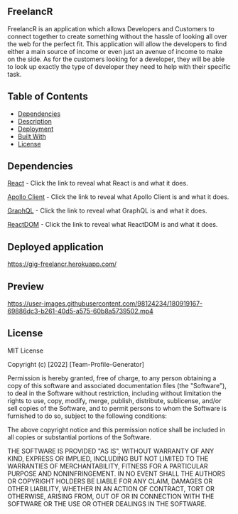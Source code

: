 ## FreelancR

FreelancR is an application which allows Developers and Customers to connect together to create something without the hassle of looking all over the web for the perfect fit. This application will allow the developers to find either a main source of income or even just an avenue of income to make on the side. As for the customers looking for a developer, they will be able to look up exactly the type of developer they need to help with their specific task.

## Table of Contents

- [Dependencies](#dependencies)
- [Description](#description)
- [Deployment](#deployment)
- [Built With](#built-with)
- [License](#license)

## Dependencies

[React](https://reactjs.org/) - Click the link to reveal what React is and what it does.

[Apollo Client](https://www.apollographql.com/docs/react/) - Click the link to reveal what Apollo Client is and what it does.

[GraphQL](https://graphql.org/) - Click the link to reveal what GraphQL is and what it does.

[ReactDOM](https://reactjs.org/docs/react-dom.html) - Click the link to reveal what ReactDOM is and what it does.

## Deployed application

https://gig-freelancr.herokuapp.com/

## Preview

https://user-images.githubusercontent.com/98124234/180919167-69886dc3-b261-40d5-a575-60b8a5739502.mp4

## License

MIT License

Copyright (c) [2022] [Team-Profile-Generator]

Permission is hereby granted, free of charge, to any person obtaining a copy
of this software and associated documentation files (the "Software"), to deal
in the Software without restriction, including without limitation the rights
to use, copy, modify, merge, publish, distribute, sublicense, and/or sell
copies of the Software, and to permit persons to whom the Software is
furnished to do so, subject to the following conditions:

The above copyright notice and this permission notice shall be included in all
copies or substantial portions of the Software.

THE SOFTWARE IS PROVIDED "AS IS", WITHOUT WARRANTY OF ANY KIND, EXPRESS OR
IMPLIED, INCLUDING BUT NOT LIMITED TO THE WARRANTIES OF MERCHANTABILITY,
FITNESS FOR A PARTICULAR PURPOSE AND NONINFRINGEMENT. IN NO EVENT SHALL THE
AUTHORS OR COPYRIGHT HOLDERS BE LIABLE FOR ANY CLAIM, DAMAGES OR OTHER
LIABILITY, WHETHER IN AN ACTION OF CONTRACT, TORT OR OTHERWISE, ARISING FROM,
OUT OF OR IN CONNECTION WITH THE SOFTWARE OR THE USE OR OTHER DEALINGS IN THE
SOFTWARE.
